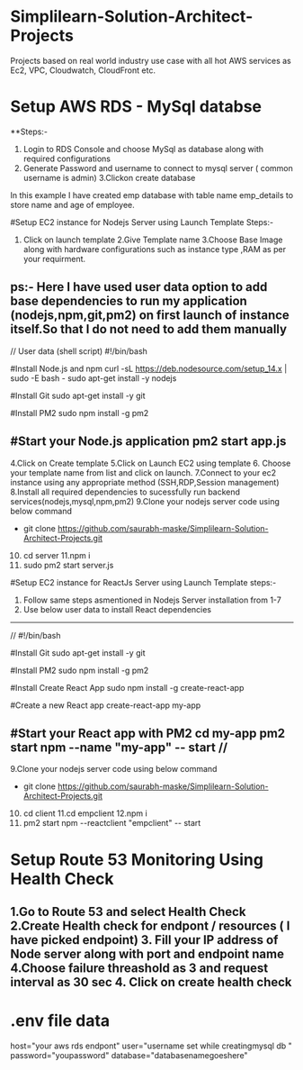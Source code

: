 # Simplilearn-Solution-Architect-Projects
Projects based on real world industry use case with all hot AWS services as Ec2, VPC, Cloudwatch, CloudFront etc.

# Setup AWS RDS - MySql databse

**Steps:-
1. Login to RDS Console and choose MySql as database along with required configurations
2. Generate Password and username to connect to mysql server ( common username is admin)
3.Clickon create database

In this example I have created  emp database with table name  emp_details to store name and age of employee.

#Setup EC2 instance for Nodejs Server using Launch Template 
Steps:-

1. Click on launch template
2.Give Template name
3.Choose Base Image along with hardware configurations such as instance type ,RAM as per your requirment.

ps:- Here I have used user data option to add base dependencies to run my application (nodejs,npm,git,pm2) on first launch of instance itself.So that I do not need to add them manually
-------------------------------------------------------------------------------------------------------------
// User data (shell script)
#!/bin/bash

#Install Node.js and npm
curl -sL https://deb.nodesource.com/setup_14.x | sudo -E bash -
sudo apt-get install -y nodejs

#Install Git
sudo apt-get install -y git

#Install PM2
sudo npm install -g pm2

#Start your Node.js application
pm2 start app.js
--------------------------------------------------------------------------------------------------------------

4.Click on Create template
5.Click on Launch EC2 using template 
6. Choose your template name from list and click on launch.
7.Connect to your ec2 instance using any appropriate method (SSH,RDP,Session management)
8.Install all required dependencies to sucessfully run backend services(nodejs,mysql,npm,pm2)
9.Clone your nodejs server code using below command 
  - git clone https://github.com/saurabh-maske/Simplilearn-Solution-Architect-Projects.git
10. cd server
11.npm i 
12. sudo pm2 start server.js

#Setup EC2 instance for ReactJs Server using Launch Template 
steps:-

1. Follow same steps asmentioned in Nodejs Server installation from 1-7
8. Use below user data to install React dependencies
-------------------------------------------------------------------------------------
//
#!/bin/bash



#Install Git
sudo apt-get install -y git

#Install PM2
sudo npm install -g pm2

#Install Create React App
sudo npm install -g create-react-app

#Create a new React app
create-react-app my-app

#Start your React app with PM2
cd my-app
pm2 start npm --name "my-app" -- start
//
-----------------------------------------------------------------------------------------
9.Clone your nodejs server code using below command 
  - git clone https://github.com/saurabh-maske/Simplilearn-Solution-Architect-Projects.git
10. cd client
11.cd empclient
12.npm i
13. pm2 start npm --reactclient "empclient" -- start

# Setup Route 53 Monitoring Using Health Check

1.Go to Route 53 and select Health Check
2.Create Health check for endpont / resources ( I have picked endpoint)
3. Fill your IP address of Node server along with port and endpoint name
4.Choose failure threashold as 3 and request interval as 30 sec
4. Click on create health check 
-------------------------------------------------------------------------------------------

# .env file data
host="your aws rds endpont"
user="username set while creatingmysql db "
password="youpassword"
database="databasenamegoeshere"

